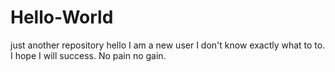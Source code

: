 # Hello-World
just another repository
hello I am a new user I don't know  exactly what to to. I hope I will success. No pain no gain. 
